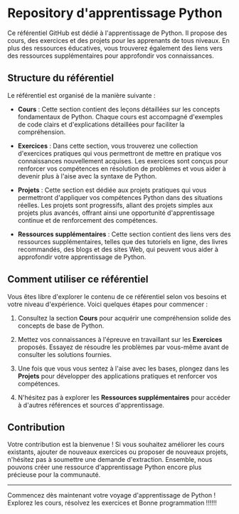 # Repository d'apprentissage Python

Ce référentiel GitHub est dédié à l'apprentissage de Python. Il propose des cours, des exercices et des projets pour les apprenants de tous niveaux. En plus des ressources éducatives, vous trouverez également des liens vers des ressources supplémentaires pour approfondir vos connaissances.

## Structure du référentiel

Le référentiel est organisé de la manière suivante :

- **Cours** : Cette section contient des leçons détaillées sur les concepts fondamentaux de Python. Chaque cours est accompagné d'exemples de code clairs et d'explications détaillées pour faciliter la compréhension.

- **Exercices** : Dans cette section, vous trouverez une collection d'exercices pratiques qui vous permettront de mettre en pratique vos connaissances nouvellement acquises. Les exercices sont conçus pour renforcer vos compétences en résolution de problèmes et vous aider à devenir plus à l'aise avec la syntaxe de Python.

- **Projets** : Cette section est dédiée aux projets pratiques qui vous permettront d'appliquer vos compétences Python dans des situations réelles. Les projets sont progressifs, allant des projets simples aux projets plus avancés, offrant ainsi une opportunité d'apprentissage continue et de renforcement des compétences.

- **Ressources supplémentaires** : Cette section contient des liens vers des ressources supplémentaires, telles que des tutoriels en ligne, des livres recommandés, des blogs et des sites Web, qui peuvent vous aider à approfondir votre apprentissage de Python.

## Comment utiliser ce référentiel

Vous êtes libre d'explorer le contenu de ce référentiel selon vos besoins et votre niveau d'expérience. Voici quelques étapes pour commencer :

1. Consultez la section **Cours** pour acquérir une compréhension solide des concepts de base de Python.

2. Mettez vos connaissances à l'épreuve en travaillant sur les **Exercices** proposés. Essayez de résoudre les problèmes par vous-même avant de consulter les solutions fournies.

3. Une fois que vous vous sentez à l'aise avec les bases, plongez dans les **Projets** pour développer des applications pratiques et renforcer vos compétences.

4. N'hésitez pas à explorer les **Ressources supplémentaires** pour accéder à d'autres références et sources d'apprentissage.

## Contribution

Votre contribution est la bienvenue ! Si vous souhaitez améliorer les cours existants, ajouter de nouveaux exercices ou proposer de nouveaux projets, n'hésitez pas à soumettre une demande d'extraction. Ensemble, nous pouvons créer une ressource d'apprentissage Python encore plus précieuse pour la communauté.


---

Commencez dès maintenant votre voyage d'apprentissage de Python ! Explorez les cours, résolvez les exercices et Bonne programmation !!!!!!
